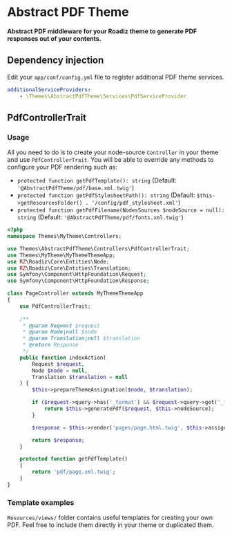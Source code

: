# Abstract PDF Theme

**Abstract PDF middleware for your Roadiz theme to generate PDF responses out of your contents.**

## Dependency injection

Edit your `app/conf/config.yml` file to register additional PDF theme services.

```yaml
additionalServiceProviders: 
    - \Themes\AbstractPdfTheme\Services\PdfServiceProvider
```

## PdfControllerTrait

### Usage

All you need to do is to create your node-source `Controller` in your theme and use `PdfControllerTrait`. You will be able to override any methods to configure your PDF rendering such as:

- `protected function getPdfTemplate(): string` (Default: `'@AbstractPdfTheme/pdf/base.xml.twig'`) 
- `protected function getPdfStylesheetPath(): string` (Default: `$this->getResourcesFolder() . '/config/pdf_stylesheet.xml'`) 
- `protected function getPdfFilename(NodesSources $nodeSource = null): string` (Default: `'@AbstractPdfTheme/pdf/fonts.xml.twig'`)

```php
<?php
namespace Themes\MyTheme\Controllers;

use Themes\AbstractPdfTheme\Controllers\PdfControllerTrait;
use Themes\MyTheme\MyThemeThemeApp;
use RZ\Roadiz\Core\Entities\Node;
use RZ\Roadiz\Core\Entities\Translation;
use Symfony\Component\HttpFoundation\Request;
use Symfony\Component\HttpFoundation\Response;

class PageController extends MyThemeThemeApp
{
    use PdfControllerTrait;
    
    /**
     * @param Request $request
     * @param Node|null $node
     * @param Translation|null $translation
     * @return Response
     */
    public function indexAction(
        Request $request,
        Node $node = null,
        Translation $translation = null
    ) {
        $this->prepareThemeAssignation($node, $translation);

        if ($request->query->has('_format') && $request->query->get('_format') == 'pdf') {
            return $this->generatePdf($request, $this->nodeSource);
        }

        $response = $this->render('pages/page.html.twig', $this->assignation);

        return $response;
    }

    protected function getPdfTemplate()
    {
        return 'pdf/page.xml.twig';
    }
}
```

### Template examples

`Resources/views/` folder contains useful templates for creating your own PDF. Feel free to include them directly in your theme or duplicated them.
